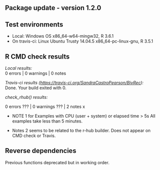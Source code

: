 ## Package update - version 1.2.0

## Test environments
* Local: Windows OS  x86_64-w64-mingw32, R 3.6.1
* On travis-ci: Linux Ubuntu Trusty 14.04.5 x86_64-pc-linux-gnu, R 3.5.1

## R CMD check results

*Local results:*   
0 errors | 0 warnings | 0 notes  

*Travis-ci results (https://travis-ci.org/SandraCastroPearson/BivRec):*   
Done. Your build exited with 0.

*check_rhub() results:*

0 errors ??? | 0 warnings ??? | 2 notes x

- NOTE 1 for Examples with CPU (user + system) or elapsed time > 5s
  All examples take less than 5 minutes.
  
- Notes 2 seems to be related to the r-hub builder. Does not appear on CMD check or Travis.

## Reverse dependencies
Previous functions deprecated but in working order.
